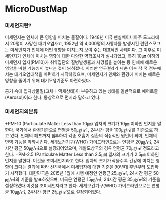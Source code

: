 ﻿# MicroDustMap
 ### 미세먼지란?
 미세먼지는 인체에 큰 영향을 미치는 물질이다. 1948년 미국 펜실베이니아주 도노라에서 20명이 사망한 대기오염사고, 1952년 약 4,000명의 사망자를 발생시킨 런던스모그는 미세먼지가 인체에 어떤 영향을 미치는지 보여 주는 대표적인 사례이다. 그 이후로 미세먼지가 인체에 미치는 영향에 대한 다양한 역학조사가 실시되었고, 특히 10㎛ 이하의 미세먼지 입자(PM10)가 취약집단의 질병발생률과 사망률을 높이는 등 인체에 해로운 영향을 미칠 가능성이 높다는 것이 밝혀졌다. 이러한 연구결과가 나온 이후 각 국 정부에서는 대기오염대책을 마련하기 시작하였으며, 미세먼지가 인체와 환경에 미치는 해로운 영향을 줄이기 위해 대기오염기준도 마련하였다.

공기 속에 입자상물질(고체나 액체상태)이 부유하고 있는 상태를 일반적으로 에어로졸(Aerosol)이라 한다. 통상적으로 먼지라 말하고 있다.
### 미세먼지의분류
+PM-10 (Particulate Matter Less than 10㎛)
입자의 크기가 10㎛ 이하인 먼지를 말한다. 국가에서 환경기준으로 연평균 50㎍/㎥ , 24시간 평균 100㎍/㎥를 기준으로 하고 있다. 인체의 폐포까지 침투하여 각종 호흡기 질환의 직접적인 원인이 되며, 인체의 면역 기능을 악화시킨다. 세계보건기구(WHO) 가이드라인으로는 연평균 20㎍/㎥, 24시간 평균 50㎍/㎥으로 설정되어있으며, 개발도상국의 경우 연평균 70㎍/㎥ 정도라고 한다.
+PM-2.5 (Particulate Matter Less than 2.5㎛)
입자의 크기가 2.5㎛ 이하인 먼지를 말한다. 이것을 초미세먼지라고 한다. 입자의 크기가 작을수록 건강에 미치는 영향이 크다는 결과에 따라 선진국에서 미세입자에 대한 기준을 90년대 후반부터 도입하기 시작했다. 대한민국은 2015년 1월에 시행 예정인 연평균 25㎍/㎥, 24시간 평균 50㎍/㎥의 기준을 발표하였으며, 미국은 연평균 15㎍/㎥, 24시간 평균 35㎍/㎥의 기준을 설정하였다.이것을 초미세먼지라고 한다. 세계보건기구(WHO) 가이드라인으로는 연평균 10㎍/㎥, 24시간 평균 25㎍/㎥으로 설정되어있다.
